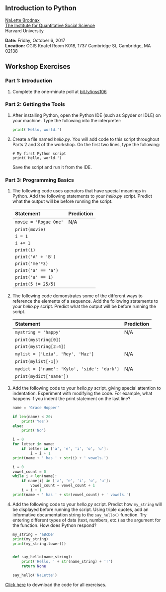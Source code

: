 ## Introduction to Python
[NaLette Brodnax](www.nalettebrodnax.com)<br>
[The Institute for Quantitative Social Science](http://iq.harvard.edu)<br>
Harvard University<br>

**Date:** Friday, October 6, 2017<br>
**Location:** CGIS Knafel Room K018, 1737 Cambridge St, Cambridge, MA 02138

## Workshop Exercises

### Part 1: Introduction

 1. Complete the one-minute poll at [bit.ly/iqss106](http://bit.ly/iqss106)


### Part 2: Getting the Tools

 1. After installing Python, open the Python IDE (such as Spyder or IDLE) on your machine.  Type the following into the interpreter:
    ```python
    print('Hello, world.')
    ```

 2. Create a file named *hello.py*.  You will add code to this script throughout Parts 2 and 3 of the workshop. On the first two lines, type the following:
    ```
    # My first Python script
    print('Hello, world.')
    ```
    Save the script and run it from the IDE.

### Part 3: Programming Basics
 1. The following code uses operators that have special meanings in Python.  Add the following statements to your *hello.py* script.  Predict what the output will be before running the script.

    |Statement| Prediction|
    |:---|:---|
    |`movie = 'Rogue One'`|N/A|
    |`print(movie)`||
    |`i = 1`||
    |`i += 1`||
    |`print(i)`||
    |`print('A' + 'B')`||
    |`print('me'*3)`||
    |`print('a' == 'a')`||
    |`print('a' == 1)`||
    |`print(5 != 25/5)`||

 2. The following code demonstrates some of the different ways to reference the elements of a sequence.  Add the following statements to your *hello.py* script. Predict what the output will be before running the script.

    |Statement| Prediction|
    |:---|:---|
    |`mystring = 'happy'`|N/A|
    |`print(mystring[0])`||
    |`print(mystring[2:4])`||
    |`mylist = ['Leia', 'Rey', 'Maz']`|N/A|
    |`print(mylist[-1])`||
    |`mydict = {'name': 'Kylo', 'side': 'dark'}`|N/A|
    |`print(mydict['name'])`||

 3. Add the following code to your *hello.py* script, giving special attention to indentation.  Experiment with modifying the code.  For example, what happens if you indent the print statement on the last line?
    ```python
    name = 'Grace Hopper'

    if len(name) < 20:
        print('Yes')
    else:
        print('No')

    i = 0
    for letter in name:
        if letter in ['a', 'e', 'i', 'o', 'u']:
            i = i + 1
    print(name + ' has ' + str(i) + ' vowels.')

    i = 0
    vowel_count = 0
    while i < len(name):
        if name[i] in ['a', 'e', 'i', 'o', 'u']:
            vowel_count = vowel_count + 1
        i = i + 1
    print(name + ' has ' + str(vowel_count) + ' vowels.')
    ```

 4. Add the following code to your *hello.py* script.  Predict how `my_string` will be displayed before running the script.  Using triple quotes, add an informative documentation string to the `say_hello()` function.  Try entering different types of data (text, numbers, etc.) as the argument for the function.  How does Python respond?

    ```python
    my_string = 'aBcDe'
    print(my_string)
    print(my_string.lower())


    def say_hello(name_string):
        print('Hello, ' + str(name_string) + '!')
        return None

    say_hello('NaLette')
    ```

[Click here](https://raw.githubusercontent.com/nmbrodnax/iqss-python-intro/master/hello.py) to download the code for all exercises.